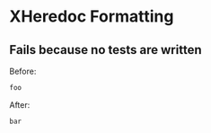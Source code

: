 <!-- gen:mayoverwrite -->
# XHeredoc Formatting

## Fails because no tests are written

Before:
```ruby
foo
```

After:
```ruby
bar
```
